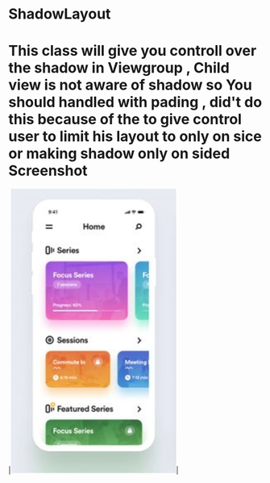 # ShadowLayout
This class will give you controll over the shadow in Viewgroup , Child view is not aware of shadow so You should handled with pading , did't do this because of the to give control user to limit his layout to only on sice or making shadow only on sided
Screenshot
====

|![screenshot](https://raw.githubusercontent.com/SouravKumarPandit/ShadowLayout/master/Capture_shadow.PNG)|


